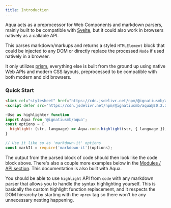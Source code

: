 ```yaml
---
title: Introduction
---
```


Aqua acts as a preprocessor for Web Components and markdown parsers, mainly built to be compatible with [Svelte](https://svelte.dev), but it could also work in browsers natively as a callable API.

This parses markdown/markups and returns a styled `HTMLElement` block that could be injected to any DOM or directly replace the processed `Node` if used natively in a browser.

It only utilizes [prism](https://prismjs.com/), everything else is built from the ground up using native Web APIs and modern CSS layouts, preprocessed to be compatible with both modern and old browsers.

### Quick Start

```html
<link rel="stylesheet" href="https://cdn.jsdelivr.net/npm/@ignatiusmb/aqua@20.2.3/lib/aqua.min.css" />
<script defer src="https://cdn.jsdelivr.net/npm/@ignatiusmb/aqua@20.2.3/lib/aqua.cbs.js"></script>
```

```javascript
~Use as highlighter function
import Aqua from '@ignatiusmb/aqua';
const options = {
  highlight: (str, language) => Aqua.code.highlight(str, { language });
}

// Use it like so as 'markdown-it' options
const markIt = require('markdown-it')(options);
```

The output from the parsed block of code should then look like the code block above. There's also a couple more examples below in the [Modules / API section](#modules). This documentation is also built with Aqua.

You should be able to use `highlight` API from `code` with any markdown parser that allows you to handle the syntax highlighting yourself. This is basically the custom highlight function replacement, and it respects the DOM hierarchy by starting with the `<pre>` tag so there won't be any unnecessary nesting happening.
